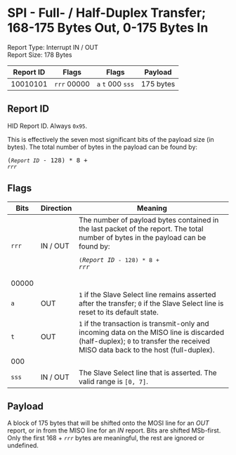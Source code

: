 
# SPI - Full- / Half-Duplex Transfer; 168-175 Bytes Out, 0-175 Bytes In
Report Type: Interrupt IN / OUT<br />
Report Size: 178 Bytes

| Report ID | Flags | Flags | Payload |
|-----------|-------|-------|---------|
| 10010101 | `rrr`&nbsp;00000 | `a`&nbsp;`t`&nbsp;000&nbsp;`sss` | 175 bytes |

## Report ID
HID Report ID.  Always `0x95`.

This is effectively the seven most significant bits of the payload size (in bytes).  The total number of bytes in the payload can be found by: <pre>(*`Report ID`* - 128) * 8 + *`rrr`*</pre>

## Flags
| Bits  | Direction | Meaning |
|-------|-----------|---------|
| `rrr` | IN / OUT  | The number of payload bytes contained in the last packet of the report.  The total number of bytes in the payload can be found by: <pre>(*`Report ID`* - 128) * 8 + *`rrr`*</pre> |
| 00000 |          |                                                                       |
| `a`   | OUT      | `1` if the Slave Select line remains asserted after the transfer; `0` if the Slave Select line is reset to its default state. |
| `t`   | OUT      | `1` if the transaction is transmit-only and incoming data on the MISO line is discarded (half-duplex); `0` to transfer the received MISO data back to the host (full-duplex). |
| 000   |          |                                                                       |
| `sss` | IN / OUT | The Slave Select line that is asserted.  The valid range is `[0, 7]`. |

## Payload
A block of 175 bytes that will be shifted onto the MOSI line for an *OUT* report, or in from the MISO line for an *IN* report.  Bits are shifted MSb-first.  Only the first 168 + *`rrr`* bytes are meaningful, the rest are ignored or undefined.
